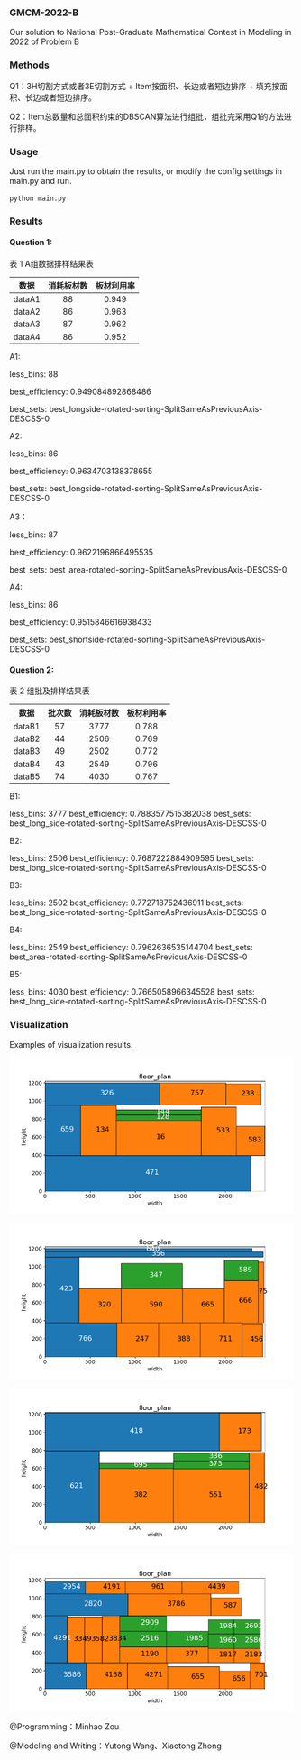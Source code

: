 ### GMCM-2022-B
Our solution to National Post-Graduate Mathematical Contest in Modeling in 2022 of Problem B

### Methods

Q1：3H切割方式或者3E切割方式 + Item按面积、长边或者短边排序 + 填充按面积、长边或者短边排序。 

Q2：Item总数量和总面积约束的DBSCAN算法进行组批，组批完采用Q1的方法进行排样。

### Usage

Just run the main.py to obtain the results, or modify the config settings in main.py and run.

```
python main.py
```

### Results

#### Question 1:

表 1 A组数据排样结果表

|  数据  | 消耗板材数 | 板材利用率 |
| :----: | :--------: | :--------: |
| dataA1 |     88     |   0.949    |
| dataA2 |     86     |   0.963    |
| dataA3 |     87     |   0.962    |
| dataA4 |     86     |   0.952    |

A1:

less_bins: 88

best_efficiency: 0.949084892868486

best_sets: best_longside-rotated-sorting-SplitSameAsPreviousAxis-DESCSS-0

 

A2:

less_bins: 86

best_efficiency: 0.9634703138378655

best_sets: best_longside-rotated-sorting-SplitSameAsPreviousAxis-DESCSS-0

 

A3：

less_bins: 87

best_efficiency: 0.9622196866495535

best_sets: best_area-rotated-sorting-SplitSameAsPreviousAxis-DESCSS-0

 

A4:

less_bins: 86

best_efficiency: 0.9515846616938433

best_sets: best_shortside-rotated-sorting-SplitSameAsPreviousAxis-DESCSS-0



#### Question 2:

表 2 组批及排样结果表

|  数据  | 批次数 | 消耗板材数 | 板材利用率 |
| :----: | :----: | :--------: | :--------: |
| dataB1 |   57   |    3777    |   0.788    |
| dataB2 |   44   |    2506    |   0.769    |
| dataB3 |   49   |    2502    |   0.772    |
| dataB4 |   43   |    2549    |   0.796    |
| dataB5 |   74   |    4030    |   0.767    |

B1:

less_bins: 3777
best_efficiency: 0.7883577515382038
best_sets: best_long_side-rotated-sorting-SplitSameAsPreviousAxis-DESCSS-0

 

B2:

less_bins: 2506
best_efficiency: 0.7687222884909595
best_sets: best_long_side-rotated-sorting-SplitSameAsPreviousAxis-DESCSS-0

 

B3:

less_bins: 2502
best_efficiency: 0.772718752436911
best_sets: best_long_side-rotated-sorting-SplitSameAsPreviousAxis-DESCSS-0

 

B4:

less_bins: 2549
best_efficiency: 0.7962636535144704
best_sets: best_area-rotated-sorting-SplitSameAsPreviousAxis-DESCSS-0

 

B5:

less_bins: 4030
best_efficiency: 0.7665058966345528
best_sets: best_long_side-rotated-sorting-SplitSameAsPreviousAxis-DESCSS-0



### Visualization

Examples of visualization results.

![floor_plan_YW10-0218S_0_65](pic/floor_plan_YW10-0218S_0_65.png)

![floor_plan_YW10-0218S_0_69](pic/floor_plan_YW10-0218S_0_69.png)

![floor_plan_YW10-0218S_0_26](pic/floor_plan_YW10-0218S_0_26.png)

![image-20221012231756418](pic/image-20221012231756418.png)

@Programming：Minhao Zou

@Modeling and Writing：Yutong Wang、Xiaotong Zhong